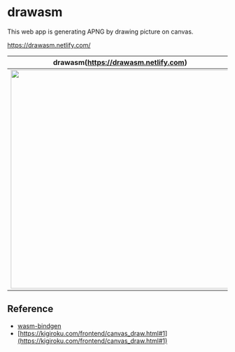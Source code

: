 # drawasm

This web app is generating APNG by drawing picture on canvas.

https://drawasm.netlify.com/

|drawasm(https://drawasm.netlify.com)|generated APNG|
|---|---|
|<img src="https://i.gyazo.com/8b24757d5ae49ad926131d18b3cb3f20.png" width="500">|<img src="https://i.gyazo.com/868ab96c4fc84eae5edff390a21aeaa8.png" width="500">|


## Reference

- [wasm-bindgen](https://github.com/rustwasm/wasm-bindgen)
- [https://kigiroku.com/frontend/canvas_draw.html#1](https://kigiroku.com/frontend/canvas_draw.html#1)
